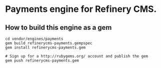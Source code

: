 # Payments engine for Refinery CMS.

## How to build this engine as a gem

    cd vendor/engines/payments
    gem build refinerycms-payments.gempspec
    gem install refinerycms-payments.gem
    
    # Sign up for a http://rubygems.org/ account and publish the gem
    gem push refinerycms-payments.gem